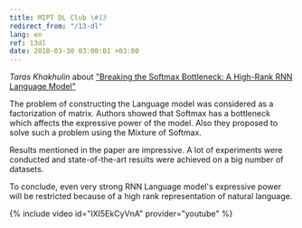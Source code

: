 ```yaml
---
title: MIPT DL Club \#13
redirect_from: "/13-dl"
lang: en
ref: 13dl
date: 2018-03-30 03:00:01 +03:00
---
```


_Taras Khakhulin_ about ["Breaking the Softmax Bottleneck: A High-Rank RNN Language Model"](https://arxiv.org/abs/1711.03953)

The problem of constructing the Language model was considered as a factorization of matrix. Authors showed that Softmax has a bottleneck which affects the expressive power of the model. Also they proposed to solve such a problem using the Mixture of Softmax.

Results mentioned in the paper are impressive. A lot of experiments were conducted and state-of-the-art results were achieved on a big number of datasets.

To conclude, even very strong RNN Language model's expressive power will be restricted because of a high rank representation of natural language.

{% include video id="IXI5EkCyVnA" provider="youtube" %}
